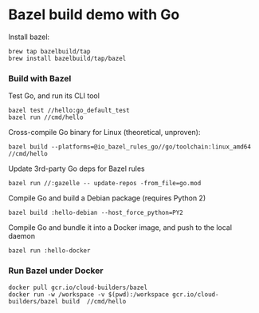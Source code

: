 # Bazel build demo with Go

Install bazel:

```
brew tap bazelbuild/tap
brew install bazelbuild/tap/bazel
```

### Build with Bazel

Test Go, and run its CLI tool

```
bazel test //hello:go_default_test
bazel run //cmd/hello
```

Cross-compile Go binary for Linux (theoretical, unproven):

```
bazel build --platforms=@io_bazel_rules_go//go/toolchain:linux_amd64 //cmd/hello
```

Update 3rd-party Go deps for Bazel rules

```
bazel run //:gazelle -- update-repos -from_file=go.mod
```

Compile Go and build a Debian package (requires Python 2)

```
bazel build :hello-debian --host_force_python=PY2
```

Compile Go and bundle it into a Docker image, and push to the local daemon

```
bazel run :hello-docker
```

### Run Bazel under Docker

```
docker pull gcr.io/cloud-builders/bazel
docker run -w /workspace -v $(pwd):/workspace gcr.io/cloud-builders/bazel build  //cmd/hello
```
